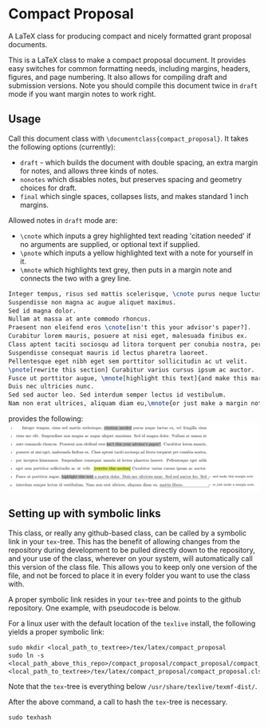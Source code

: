 # Compact Proposal

A LaTeX class for producing compact and nicely formatted grant proposal documents.

This is a LaTeX class to make a compact proposal document. It provides easy switches for common formatting needs, including margins, headers, figures, and page numbering. It also allows for compiling draft and submission versions. Note you should compile this document twice in `draft` mode if you want margin notes to work right.

##  Usage

Call this document class with `\documentclass{compact_proposal}`. It takes the following options (currently):
* `draft` - which builds the document with double spacing, an extra margin for notes, and allows three kinds of notes.
* `nonotes` which disables notes, but preserves spacing and geometry choices for draft.
* `final` which single spaces, collapses lists, and makes standard 1 inch margins.

Allowed notes in `draft` mode are:
* `\cnote` which inputs a grey highlighted text reading 'citation needed' if no arguments are supplied, or optional text if supplied.
* `\pnote` which inputs a yellow highlighted text with a note for yourself in it.
* `\mnote` which highlights text grey, then puts in a margin note and connects the two with a grey line.

```latex
Integer tempus, risus sed mattis scelerisque, \cnote purus neque luctus ex, vel fringilla risus risus nec elit.
Suspendisse non magna ac augue aliquet maximus.
Sed id magna dolor.
Nullam at massa at ante commodo rhoncus.
Praesent non eleifend eros \cnote[isn't this your advisor's paper?].
Curabitur lorem mauris, posuere at nisi eget, malesuada finibus ex.
Class aptent taciti sociosqu ad litora torquent per conubia nostra, per inceptos himenaeos.
Suspendisse consequat mauris id lectus pharetra laoreet.
Pellentesque eget nibh eget sem porttitor sollicitudin ac ut velit.
\pnote[rewrite this section] Curabitur varius cursus ipsum ac auctor.
Fusce ut porttitor augue, \mnote[highlight this text]{and make this margin note} a mattis dolor.
Duis nec ultricies nunc.
Sed sed auctor leo. Sed interdum semper lectus id vestibulum.
Nam non erat ultrices, aliquam diam eu,\mnote{or just make a margin note.} mattis libero.
```
provides the following:
![example_pic](./private/notes_example.png)

## Setting up with symbolic links

This class, or really any github-based class, can be called by a symbolic link in your `tex`-tree. This has the benefit of allowing changes from the repository during development to be pulled directly down to the repository, and your use of the class, wherever on your system, will automatically call this version of the class file. This allows you to keep only one version of the file, and not be forced to place it in every folder you want to use the class with.

A proper symbolic link resides in your `tex`-tree and points to the github repository. One example, with pseudocode is below.

For a linux user with the default location of the `texlive` install, the following yields a proper symbolic link:

    sudo mkdir <local_path_to_textree>/tex/latex/compact_proposal
    sudo ln -s <local_path_above_this_repo>/compact_proposal/compact_proposal/compact_proposal.cls <local_path_to_textree>/tex/latex/compact_proposal/compact_proposal.cls

Note that the `tex`-tree is everything below `/usr/share/texlive/texmf-dist/`.

After the above command, a call to hash the `tex`-tree is necessary.

    sudo texhash
